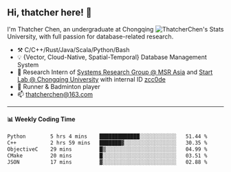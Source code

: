 ## Hi, thatcher here! :wave:

<img align="right" src="https://github-readme-stats.vercel.app/api?username=thatcherchen&title_color=333&text_color=777" alt="ThatcherChen's Stats" >

I'm Thatcher Chen, an undergraduate at Chongqing University, with full passion for database-related research.

- :hammer_and_pick:  C/C++/Rust/Java/Scala/Python/Bash
- :bulb:  {Vector, Cloud-Native, Spatial-Temporal} Database Management System
- :telescope:  Research Intern of [Systems Research Group @ MSR Asia](https://www.microsoft.com/en-us/research/group/systems-research-group-asia) and [Start Lab @ Chongqing University](https://github.com/Spatio-Temporal-Lab) with internal ID [zcc0de](https://github.com/zcc0de)
- :seedling:  Runner & Badminton player
- :mailbox: thatcherchen@163.com

---

#### :bar_chart: Weekly Coding Time

<!--START_SECTION:waka-->

```txt
Python        5 hrs 4 mins    █████████████░░░░░░░░░░░░   51.44 %
C++           2 hrs 59 mins   ███████▓░░░░░░░░░░░░░░░░░   30.35 %
ObjectiveC    29 mins         █▒░░░░░░░░░░░░░░░░░░░░░░░   04.99 %
CMake         20 mins         █░░░░░░░░░░░░░░░░░░░░░░░░   03.51 %
JSON          17 mins         ▓░░░░░░░░░░░░░░░░░░░░░░░░   02.88 %
```

<!--END_SECTION:waka-->
